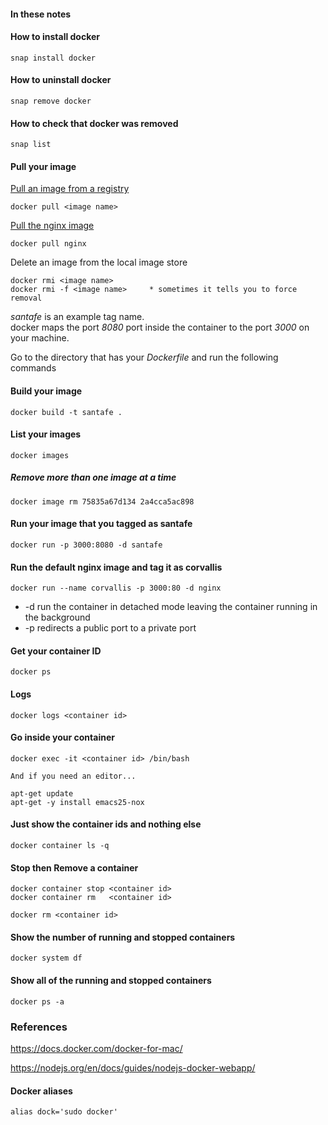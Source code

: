 
#### In these notes

#### How to install docker

```
snap install docker
```

#### How to uninstall docker

```
snap remove docker
```

#### How to check that docker was removed

```
snap list
```

#### Pull your image

[Pull an image from a registry](https://docs.docker.com/engine/reference/commandline/pull/)

```
docker pull <image name>
```

[Pull the nginx image](https://hub.docker.com/_/nginx/)

```
docker pull nginx
```

Delete an image from the local image store

```
docker rmi <image name>
docker rmi -f <image name>     * sometimes it tells you to force removal
```

*santafe* is an example tag name.   
docker maps the port *8080* port inside the container to the port *3000* on your machine.

Go to the directory that has your *Dockerfile* and run the following commands

#### Build your image

```
docker build -t santafe .
```

#### List your images

```
docker images
```

##### Remove more than one image at a time

```
docker image rm 75835a67d134 2a4cca5ac898
```

#### Run your image that you tagged as santafe

```
docker run -p 3000:8080 -d santafe
```

#### Run the default nginx image and tag it as corvallis

```
docker run --name corvallis -p 3000:80 -d nginx
```

* -d run the container in detached mode leaving the container running in the background
* -p redirects a public port to a private port

#### Get your container ID

```
docker ps
```

#### Logs

```
docker logs <container id>
```

#### Go inside your container

```
docker exec -it <container id> /bin/bash

And if you need an editor...

apt-get update
apt-get -y install emacs25-nox
```

#### Just show the container ids and nothing else

```
docker container ls -q
```

#### Stop then Remove a container

```
docker container stop <container id>
docker container rm   <container id>

docker rm <container id>
```

#### Show the number of running and stopped containers

```
docker system df
```

#### Show all of the running and stopped containers

```
docker ps -a
```

### References

https://docs.docker.com/docker-for-mac/

https://nodejs.org/en/docs/guides/nodejs-docker-webapp/

#### Docker aliases

```
alias dock='sudo docker'
```
